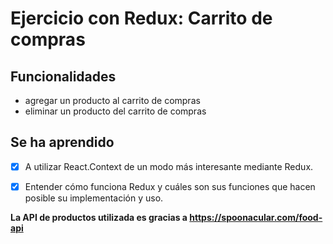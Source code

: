 # Ejercicio con Redux: Carrito de compras

## Funcionalidades
- agregar un producto al carrito de compras
- eliminar un producto del carrito de compras

## Se ha aprendido
- [X] A utilizar React.Context de un modo más interesante
mediante Redux.
- [X] Entender cómo funciona Redux y cuáles son sus funciones
    que hacen posible su implementación y uso.


**La API de productos utilizada es gracias a https://spoonacular.com/food-api**